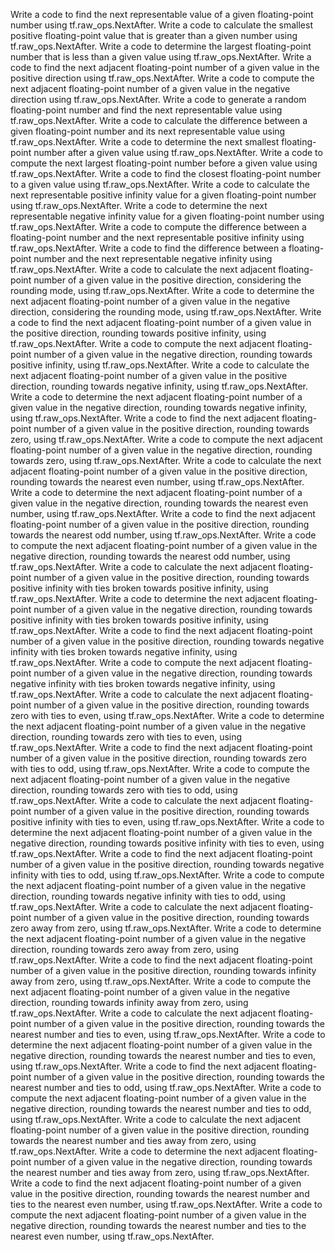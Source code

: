 Write a code to find the next representable value of a given floating-point number using tf.raw_ops.NextAfter.
Write a code to calculate the smallest positive floating-point value that is greater than a given number using tf.raw_ops.NextAfter.
Write a code to determine the largest floating-point number that is less than a given value using tf.raw_ops.NextAfter.
Write a code to find the next adjacent floating-point number of a given value in the positive direction using tf.raw_ops.NextAfter.
Write a code to compute the next adjacent floating-point number of a given value in the negative direction using tf.raw_ops.NextAfter.
Write a code to generate a random floating-point number and find the next representable value using tf.raw_ops.NextAfter.
Write a code to calculate the difference between a given floating-point number and its next representable value using tf.raw_ops.NextAfter.
Write a code to determine the next smallest floating-point number after a given value using tf.raw_ops.NextAfter.
Write a code to compute the next largest floating-point number before a given value using tf.raw_ops.NextAfter.
Write a code to find the closest floating-point number to a given value using tf.raw_ops.NextAfter.
Write a code to calculate the next representable positive infinity value for a given floating-point number using tf.raw_ops.NextAfter.
Write a code to determine the next representable negative infinity value for a given floating-point number using tf.raw_ops.NextAfter.
Write a code to compute the difference between a floating-point number and the next representable positive infinity using tf.raw_ops.NextAfter.
Write a code to find the difference between a floating-point number and the next representable negative infinity using tf.raw_ops.NextAfter.
Write a code to calculate the next adjacent floating-point number of a given value in the positive direction, considering the rounding mode, using tf.raw_ops.NextAfter.
Write a code to determine the next adjacent floating-point number of a given value in the negative direction, considering the rounding mode, using tf.raw_ops.NextAfter.
Write a code to find the next adjacent floating-point number of a given value in the positive direction, rounding towards positive infinity, using tf.raw_ops.NextAfter.
Write a code to compute the next adjacent floating-point number of a given value in the negative direction, rounding towards positive infinity, using tf.raw_ops.NextAfter.
Write a code to calculate the next adjacent floating-point number of a given value in the positive direction, rounding towards negative infinity, using tf.raw_ops.NextAfter.
Write a code to determine the next adjacent floating-point number of a given value in the negative direction, rounding towards negative infinity, using tf.raw_ops.NextAfter.
Write a code to find the next adjacent floating-point number of a given value in the positive direction, rounding towards zero, using tf.raw_ops.NextAfter.
Write a code to compute the next adjacent floating-point number of a given value in the negative direction, rounding towards zero, using tf.raw_ops.NextAfter.
Write a code to calculate the next adjacent floating-point number of a given value in the positive direction, rounding towards the nearest even number, using tf.raw_ops.NextAfter.
Write a code to determine the next adjacent floating-point number of a given value in the negative direction, rounding towards the nearest even number, using tf.raw_ops.NextAfter.
Write a code to find the next adjacent floating-point number of a given value in the positive direction, rounding towards the nearest odd number, using tf.raw_ops.NextAfter.
Write a code to compute the next adjacent floating-point number of a given value in the negative direction, rounding towards the nearest odd number, using tf.raw_ops.NextAfter.
Write a code to calculate the next adjacent floating-point number of a given value in the positive direction, rounding towards positive infinity with ties broken towards positive infinity, using tf.raw_ops.NextAfter.
Write a code to determine the next adjacent floating-point number of a given value in the negative direction, rounding towards positive infinity with ties broken towards positive infinity, using tf.raw_ops.NextAfter.
Write a code to find the next adjacent floating-point number of a given value in the positive direction, rounding towards negative infinity with ties broken towards negative infinity, using tf.raw_ops.NextAfter.
Write a code to compute the next adjacent floating-point number of a given value in the negative direction, rounding towards negative infinity with ties broken towards negative infinity, using tf.raw_ops.NextAfter.
Write a code to calculate the next adjacent floating-point number of a given value in the positive direction, rounding towards zero with ties to even, using tf.raw_ops.NextAfter.
Write a code to determine the next adjacent floating-point number of a given value in the negative direction, rounding towards zero with ties to even, using tf.raw_ops.NextAfter.
Write a code to find the next adjacent floating-point number of a given value in the positive direction, rounding towards zero with ties to odd, using tf.raw_ops.NextAfter.
Write a code to compute the next adjacent floating-point number of a given value in the negative direction, rounding towards zero with ties to odd, using tf.raw_ops.NextAfter.
Write a code to calculate the next adjacent floating-point number of a given value in the positive direction, rounding towards positive infinity with ties to even, using tf.raw_ops.NextAfter.
Write a code to determine the next adjacent floating-point number of a given value in the negative direction, rounding towards positive infinity with ties to even, using tf.raw_ops.NextAfter.
Write a code to find the next adjacent floating-point number of a given value in the positive direction, rounding towards negative infinity with ties to odd, using tf.raw_ops.NextAfter.
Write a code to compute the next adjacent floating-point number of a given value in the negative direction, rounding towards negative infinity with ties to odd, using tf.raw_ops.NextAfter.
Write a code to calculate the next adjacent floating-point number of a given value in the positive direction, rounding towards zero away from zero, using tf.raw_ops.NextAfter.
Write a code to determine the next adjacent floating-point number of a given value in the negative direction, rounding towards zero away from zero, using tf.raw_ops.NextAfter.
Write a code to find the next adjacent floating-point number of a given value in the positive direction, rounding towards infinity away from zero, using tf.raw_ops.NextAfter.
Write a code to compute the next adjacent floating-point number of a given value in the negative direction, rounding towards infinity away from zero, using tf.raw_ops.NextAfter.
Write a code to calculate the next adjacent floating-point number of a given value in the positive direction, rounding towards the nearest number and ties to even, using tf.raw_ops.NextAfter.
Write a code to determine the next adjacent floating-point number of a given value in the negative direction, rounding towards the nearest number and ties to even, using tf.raw_ops.NextAfter.
Write a code to find the next adjacent floating-point number of a given value in the positive direction, rounding towards the nearest number and ties to odd, using tf.raw_ops.NextAfter.
Write a code to compute the next adjacent floating-point number of a given value in the negative direction, rounding towards the nearest number and ties to odd, using tf.raw_ops.NextAfter.
Write a code to calculate the next adjacent floating-point number of a given value in the positive direction, rounding towards the nearest number and ties away from zero, using tf.raw_ops.NextAfter.
Write a code to determine the next adjacent floating-point number of a given value in the negative direction, rounding towards the nearest number and ties away from zero, using tf.raw_ops.NextAfter.
Write a code to find the next adjacent floating-point number of a given value in the positive direction, rounding towards the nearest number and ties to the nearest even number, using tf.raw_ops.NextAfter.
Write a code to compute the next adjacent floating-point number of a given value in the negative direction, rounding towards the nearest number and ties to the nearest even number, using tf.raw_ops.NextAfter.